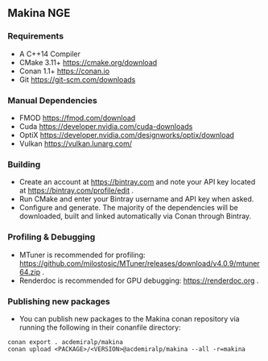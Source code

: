 ## Makina NGE ##

### Requirements ###
- A C++14 Compiler
- CMake 3.11+ https://cmake.org/download
- Conan 1.1+  https://conan.io
- Git         https://git-scm.com/downloads

### Manual Dependencies ###
- FMOD     https://fmod.com/download
- Cuda     https://developer.nvidia.com/cuda-downloads
- OptiX    https://developer.nvidia.com/designworks/optix/download
- Vulkan   https://vulkan.lunarg.com/

### Building ###
- Create an account at https://bintray.com and note your API key located at https://bintray.com/profile/edit .
- Run CMake and enter your Bintray username and API key when asked.
- Configure and generate. The majority of the dependencies will be downloaded, built and linked automatically via Conan through Bintray.

### Profiling & Debugging ###
- MTuner is recommended for profiling: https://github.com/milostosic/MTuner/releases/download/v4.0.9/mtuner64.zip .
- Renderdoc is recommended for GPU debugging: https://renderdoc.org .

### Publishing new packages ###
- You can publish new packages to the Makina conan repository via running the following in their conanfile directory:
```
conan export . acdemiralp/makina
conan upload <PACKAGE>/<VERSION>@acdemiralp/makina --all -r=makina
```